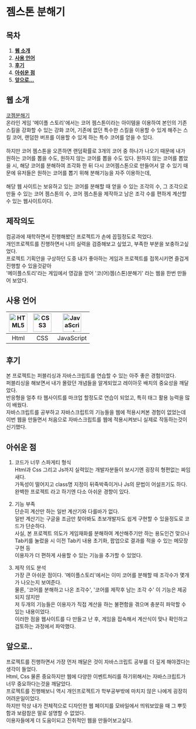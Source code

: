 <h1>젬스톤 분해기 </h1>

## 목차
1. [**웹 소개**](#1)
2. [**사용 언어**](#2)
3. [**후기**](#3)
4. [**아쉬운 점**](#4)
5. [**앞으로...**](#5)

<div id="1"></div>

## 웹 소개
[코젬분해기](https://dhtmdcjf2002.github.io/CoregemStone/)<br>
온라인 게임 '메이플 스토리'에서는 코어 젬스톤이라는 아이템을 이용하여 본인의 기존 스킬을 강화할 수 있는 강화 코어, 기존에 없던 특수한 스킬을 이용할 수 있게 해주는 스킬 코어, 랜덤한 버프를 이용할 수 있게 하는 특수 코어를 얻을 수 있다. <br><br>
하지만 코어 젬스톤을 오픈하면 랜덤확률로 3개의 코어 중 하나가 나오기 때문에 내가 원하는 코어를 뽑을 수도, 원하지 않는 코어를 뽑을 수도 있다. 원하지 않는 코어를 뽑았을 시, 해당 코어를 분해하여 조각화 한 뒤 다시 코어젬스톤으로 만들어서 깔 수 있기 때문에 유저들은 원하는 코어를 뽑기 위해 분해기능을 자주 이용하는데,<br><br>
해당 웹 사이트는 보유하고 있는 코어를 분해할 때 얻을 수 있는 조각의 수, 그 조각으로 만들 수 있는 코어 젬스톤의 수, 코어 젬스톤을 제작하고 남은 조각 수를 편하게 계산할 수 있는
웹사이트이다.
<h2>제작의도<br></h2>
컴공과에 재학하면서 진행해봤던 프로젝트가 손에 꼽힐정도로 적었다.<br>
개인프로젝트를 진행하면서 나의 실력을 검증해보고 싶었고, 부족한 부분을 보충하고싶었다.<br>
프로젝트 기획안을 구상하던 도중 내가 좋아하는 게임과 프로젝트를 접목시키면 즐겁게 진행할 수 있을것같아<br>
'메이플스토리'라는 게임에서 영감을 얻어 '코(어)젬(스톤)분해기' 라는 웹을 한번 만들어 보았다.

<div id="2"></div>

## 사용 언어
| <img src="https://profilinator.rishav.dev/skills-assets/html5-original-wordmark.svg" alt="HTML5" width="50px" height="50px"  /> | <img src="https://profilinator.rishav.dev/skills-assets/css3-original-wordmark.svg" alt="CSS3" width="50px" height="50px" /> | <img src="https://profilinator.rishav.dev/skills-assets/javascript-original.svg" alt="JavaScript" width="50px" height="50px" /> |
| :-----: | :-----: | :-----: |
| Html | CSS | JavaScript | 

<div id="3"></div>

## 후기<br>
본 프로젝트는 퍼블리싱과 자바스크립트를 연습할 수 있는 아주 좋은 경험이었다.<br>
퍼블리싱을 해보면서 내가 몰랐던 개념들을 알게되었고 레이아웃 배치의 중요성을 깨달았다.<br>
반응형을 얼추 타 웹사이트를 마크업 할정도로 연습이 되었고, 특히 태그 활용 능력을 많이 배웠다.<br>
자바스크립트를 공부하고 자바스크립트의 기능들을 웹에 적용시켜본 경험이 없었는데 <br>
이번 웹을 만들면서 처음으로 자바스크립트를 웹에 적용시켜보니 실제로 작동하는것이 신기했다. <br>

<div id="4"></div>

## 아쉬운 점 <br>
1. 코드가 너무 스파게티 형식 <br>
   Html과 Css 그리고 Js까지 실력있는 개발자분들이 보시기엔 굉장히 형편없는 짜임새다.<br>
   가독성이 떨어지고 class명 지정이 뒤죽박죽이거나 Js의 문법이 어설프기도 하다. <br>
   완벽한 프로젝트 라고 하기엔 다소 아쉬운 경향이 있다.<br>

2. 기능 부족<br>
   단순히 계산만 하는 일반 계산기와 다를바가 없다.<br>
   일반 계산기는 구글을 조금만 찾아봐도 초보개발자도 쉽게 구현할 수 있을정도로 코드가 단순하다.<br>
   사실, 본 프로젝트 의도가 게임재화를 분해하여 계산해주기만 하는 용도인건 맞으나 <br>
   Tab키를 눌렀을 시 이전 Tab키 내용 초기화, 팝업으로 결과를 적을 수 있는 메모장 구현 등 <br>
   이용자가 더 편하게 사용할 수 있는 기능을 추가할 수 있었다.<br>
   
3. 제작 의도 분석 <br>
   가장 큰 아쉬운 점이다. '메이플스토리'에서는 이미 코어를 분해할 때 조각수가 몇개가 나오는지 보여준다.<br>
   물론, '코어를 분해하고 나온 조각수', '코어를 제작후 남는 조각 수' 이 기능은 제공되지 않지만<br>
   저 두개의 기능들은 이용자가 직접 계산을 하는 불편함을 겪으며 충분히 파악할 수 있는 내용이었다.<br>
   이러한 점을 웹사이트를 다 만들고 난 후, 게임을 접속해서 계산식이 맞나 확인하고 검토하는 과정에서 파악했다.<br>
   
   <div id="5"></div>
   
## 앞으로..

프로젝트를 진행하면서 가장 먼저 깨달은 것이 자바스크립트 공부를 더 깊게 해야겠다는 생각이 들었다.<br>
Html, Css 물론 중요하지만 웹에 다양한 이벤트처리를 하기위해서는 자바스크립트가 너무 중요하다는것을 깨달았다.<br>
프로젝트를 진행해보니 역시 개인프로젝트가 학부공부밖에 마치지 않은 나에게 굉장히 어려운일이었다.<br>
하지만 막상 내가 전체적으로 디자인한 웹 페이지를 모바일에서 띄워보았을 때 그 뿌듯함과 보람참은 말로 설명할 수 없었다.<br>
이용자들에게 더 도움이되고 진취적인 웹을 만들어보고싶다.
